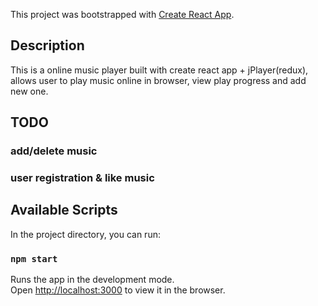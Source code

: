 This project was bootstrapped with [Create React App](https://github.com/facebook/create-react-app).

## Description
This is a online music player built with create react app + 
jPlayer(redux), 
allows user to play music online in browser, 
view play progress and add new one. 
 
 ## TODO
 ### add/delete music
 ### user registration & like music
 
 
## Available Scripts

In the project directory, you can run:

### `npm start`

Runs the app in the development mode.<br>
Open [http://localhost:3000](http://localhost:3000) to view it in the browser.

